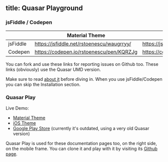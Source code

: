 title: Quasar Playground
---

### jsFiddle / Codepen
| | Material Theme | iOS Theme |
| --- | --- | --- |
| jsFiddle | https://jsfiddle.net/rstoenescu/waugrryy/ | https://jsfiddle.net/rstoenescu/7gu065yg/ |
| Codepen | https://codepen.io/rstoenescu/pen/KQRZJg | https://codepen.io/rstoenescu/pen/paVpBN |

You can fork and use these links for reporting issues on Github too. These links (obviously) use the Quasar UMD version.

Make sure to read [about it](/guide/embedding-quasar.html) before diving in. When you use jsFiddle/Codepen you can skip the Installation section.

### Quasar Play
Live Demo:
* [Material Theme](http://quasar-framework.org/quasar-play/android/index.html#/showcase)
* [iOS Theme](http://quasar-framework.org/quasar-play/apple/index.html#/showcase)
* [Google Play Store](https://play.google.com/store/apps/details?id=com.quasarframework.quasarplay) (currently it's outdated, using a very old Quasar version)

Quasar Play is used for these documentation pages too, on the right side, on the mobile frame.
You can clone it and play with it by visiting its [Github page](https://github.com/quasarframework/quasar-play).

